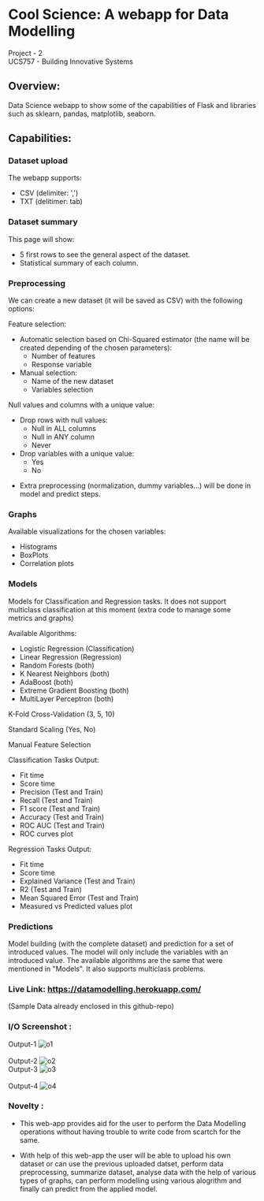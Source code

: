 # Cool Science: A webapp for Data Modelling #

Project - 2 <br>
UCS757 - Building Innovative Systems <br>

## Overview: ##
Data Science webapp to show some of the capabilities of Flask and libraries such as sklearn, pandas, matplotlib, seaborn.

## Capabilities:

### Dataset upload
The webapp supports:
- CSV (delimiter: ',')
- TXT (delitimer: tab)

### Dataset summary
This page will show:
- 5 first rows to see the general aspect of the dataset.
- Statistical summary of each column.

### Preprocessing
We can create a new dataset (it will be saved as CSV) with the following options:

Feature selection:
- Automatic selection based on Chi-Squared estimator (the name will be created depending of the chosen parameters):
  - Number of features
  - Response variable
- Manual selection:
  - Name of the new dataset
  - Variables selection

Null values and columns with a unique value:
- Drop rows with null values:
  - Null in ALL columns
  - Null in ANY column
  - Never
- Drop variables with a unique value:
  - Yes
  - No
  
* Extra preprocessing (normalization, dummy variables...) will be done in model and predict steps.

### Graphs
Available visualizations for the chosen variables:

- Histograms
- BoxPlots
- Correlation plots

### Models
Models for Classification and Regression tasks.
It does not support multiclass classification at this moment (extra code to manage some metrics and graphs)

Available Algorithms:
- Logistic Regression (Classification)
- Linear Regression (Regression)
- Random Forests (both)
- K Nearest Neighbors (both)
- AdaBoost (both)
- Extreme Gradient Boosting (both)
- MultiLayer Perceptron (both)

K-Fold Cross-Validation (3, 5, 10)

Standard Scaling (Yes, No)

Manual Feature Selection

Classification Tasks Output:
- Fit time
- Score time
- Precision (Test and Train)
- Recall (Test and Train)
- F1 score (Test and Train)
- Accuracy (Test and Train)
- ROC AUC (Test and Train)
- ROC curves plot

Regression Tasks Output:
- Fit time
- Score time
- Explained Variance (Test and Train)
- R2 (Test and Train)
- Mean Squared Error (Test and Train)
- Measured vs Predicted values plot

### Predictions
Model building (with the complete dataset) and prediction for a set of introduced values.
The model will only include the variables with an introduced value.
The available algorithms are the same that were mentioned in "Models".
It also supports multiclass problems.


### Live Link: https://datamodelling.herokuapp.com/ ###
(Sample Data already enclosed in this github-repo)

### I/O Screenshot :<br/> ###
Output-1
![o1](https://user-images.githubusercontent.com/43958244/137478758-972be20e-e829-42fd-8a1e-76de3559c1f8.png)
<br>
<br>
Output-2
![o2](https://user-images.githubusercontent.com/43958244/137478821-8d29517d-0a22-4af7-ae30-280026653c5b.png)
</br>
Output-3
![o3](https://user-images.githubusercontent.com/43958244/137478884-1cacacdb-5145-4bc8-ab4f-e358bf6bc62f.png)
<br>
<br>
Output-4
![o4](https://user-images.githubusercontent.com/43958244/137478915-2f3fdbb8-6ecd-4d80-8623-71831394d2ba.png)
</br>

### Novelty :<br/> ###
-	This web-app provides aid for the user to perform the Data Modelling operations without having trouble to write code from scartch for the same.<br>

- With help of this web-app the user will be able to upload his own dataset or can use the previous uploaded datset, perform data preprocessing, summarize dataset, analyse data with the help of various types of graphs, can perform modelling using various alogrithm and finally can predict from the applied model. <br>

